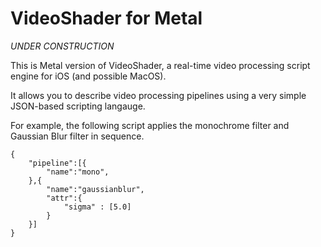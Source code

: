 # VideoShader for Metal

*UNDER CONSTRUCTION*

This is Metal version of VideoShader, a real-time video processing script engine for iOS (and possible MacOS). 

It allows you to describe video processing pipelines using a very simple JSON-based scripting langauge. 

For example, the following script applies the monochrome filter and Gaussian Blur filter in sequence. 

```
{
    "pipeline":[{
        "name":"mono",
    },{
        "name":"gaussianblur",
        "attr":{
            "sigma" : [5.0]
        }
    }]
}
```
